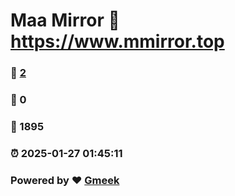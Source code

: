 # Maa Mirror :link: https://www.mmirror.top 
### :page_facing_up: [2](https://www.mmirror.top/tag.html) 
### :speech_balloon: 0 
### :hibiscus: 1895 
### :alarm_clock: 2025-01-27 01:45:11 
### Powered by :heart: [Gmeek](https://github.com/Meekdai/Gmeek)
